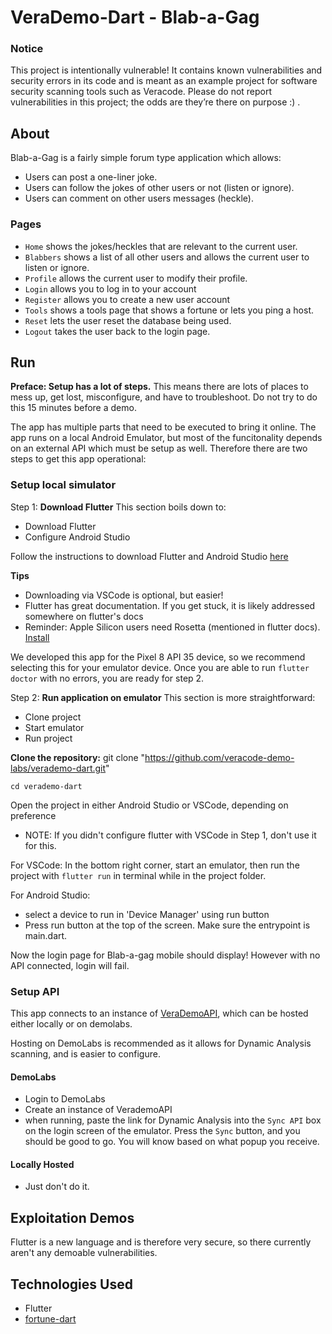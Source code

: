 # VeraDemo-Dart - Blab-a-Gag

### Notice

This project is intentionally vulnerable! It contains known vulnerabilities and security errors in its code and is meant as an example project for software security scanning tools such as Veracode. Please do not report vulnerabilities in this project; the odds are they’re there on purpose :) .

## About

Blab-a-Gag is a fairly simple forum type application which allows:

- Users can post a one-liner joke.
- Users can follow the jokes of other users or not (listen or ignore).
- Users can comment on other users messages (heckle).

### Pages

- `Home` shows the jokes/heckles that are relevant to the current user.
- `Blabbers` shows a list of all other users and allows the current user to listen or ignore.
- `Profile` allows the current user to modify their profile.
- `Login` allows you to log in to your account
- `Register` allows you to create a new user account
- `Tools` shows a tools page that shows a fortune or lets you ping a host.
- `Reset` lets the user reset the database being used.
- `Logout` takes the user back to the login page.

## Run
**Preface: Setup has a lot of steps.** This means there are lots of places to mess up, get lost, misconfigure, and have to troubleshoot. Do not try to do this 15 minutes before a demo.

The app has multiple parts that need to be executed to bring it online. The app runs on a local Android Emulator, but most of the funcitonality depends on an external API which must be setup as well. Therefore there are two steps to get this app operational:

### Setup local simulator

Step 1: **Download Flutter**
This section boils down to:
 - Download Flutter
 - Configure Android Studio

Follow the instructions to download Flutter and Android Studio [here](https://docs.flutter.dev/get-started/install)

**Tips**
 - Downloading via VSCode is optional, but easier!
 - Flutter has great documentation. If you get stuck, it is likely addressed somewhere on flutter's docs
 - Reminder: Apple Silicon users need Rosetta (mentioned in flutter docs). [Install](https://support.apple.com/en-us/102527)

We developed this app for the Pixel 8 API 35 device, so we recommend selecting this for your emulator device.
Once you are able to run `flutter doctor` with no errors, you are ready for step 2.

Step 2: **Run application on emulator**
This section is more straightforward:
 - Clone project
 - Start emulator
 - Run project


**Clone the repository:**
    git clone "https://github.com/veracode-demo-labs/verademo-dart.git"
    
    cd verademo-dart

Open the project in either Android Studio or VSCode, depending on preference
 - NOTE: If you didn't configure flutter with VSCode in Step 1, don't use it for this.

For VSCode:
In the bottom right corner, start an emulator, then run the project with `flutter run` in terminal while in the project folder.

For Android Studio:
 - select a device to run in 'Device Manager' using run button
 - Press run button at the top of the screen. Make sure the entrypoint is main.dart.

Now the login page for Blab-a-gag mobile should display! However with no API connected, login will fail.

### Setup API

This app connects to an instance of [VeraDemoAPI](https://github.com/veracode-demo-labs/verademo-javascript-api), which can be hosted either locally or on demolabs.

Hosting on DemoLabs is recommended as it allows for Dynamic Analysis scanning, and is easier to configure.

#### DemoLabs
 - Login to DemoLabs
 - Create an instance of VerademoAPI
 - when running, paste the link for Dynamic Analysis into the `Sync API` box on the login screen of the emulator. Press the `Sync` button, and you should be good to go. You will know based on what popup you receive.

#### Locally Hosted
 - Just don't do it.

## Exploitation Demos

Flutter is a new language and is therefore very secure, so there currently aren't any demoable vulnerabilities.


## Technologies Used

- Flutter
- [fortune-dart](https://github.com/rinukkusu/fortune-dart/blob/master/lib/fortune.dart)
